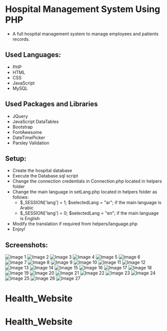 # Hospital Management System Using PHP
  - A full hospital management system to manage employees and patients records.
## Used Languages:
  - PHP
  - HTML
  - CSS
  - JavaScript
  - MySQL
## Used Packages and Libraries
  - JQuery
  - JavaScript DataTables
  - Bootstrap
  - FontAwesome
  - DateTimePicker
  - Parsley Validation
## Setup:
  - Create the hospital database
  - Execute the Database.sql script
  - Change the connection credentials in Connection.php located in helpers folder
  - Change the main language in setLang.php located in helpers folder as follows:
    - $_SESSION['lang'] = 1; $selectedLang = "ar"; if the main language is Arabic
    - $_SESSION['lang'] = 0; $selectedLang = "en"; if the main language is English
  - Modify the translation if required from helpers/language.php
  - Enjoy!
## Screenshots:
![Image 1](https://github.com/alansary/HospitalCMS/blob/master/images/1.png)
![Image 2](https://github.com/alansary/HospitalCMS/blob/master/images/2.png)
![Image 3](https://github.com/alansary/HospitalCMS/blob/master/images/3.png)
![Image 4](https://github.com/alansary/HospitalCMS/blob/master/images/4.png)
![Image 5](https://github.com/alansary/HospitalCMS/blob/master/images/5.png)
![Image 6](https://github.com/alansary/HospitalCMS/blob/master/images/6.png)
![Image 7](https://github.com/alansary/HospitalCMS/blob/master/images/7.png)
![Image 8](https://github.com/alansary/HospitalCMS/blob/master/images/8.png)
![Image 9](https://github.com/alansary/HospitalCMS/blob/master/images/9.png)
![Image 10](https://github.com/alansary/HospitalCMS/blob/master/images/10.png)
![Image 11](https://github.com/alansary/HospitalCMS/blob/master/images/11.png)
![Image 12](https://github.com/alansary/HospitalCMS/blob/master/images/12.png)
![Image 13](https://github.com/alansary/HospitalCMS/blob/master/images/13.png)
![Image 14](https://github.com/alansary/HospitalCMS/blob/master/images/14.png)
![Image 15](https://github.com/alansary/HospitalCMS/blob/master/images/15.png)
![Image 16](https://github.com/alansary/HospitalCMS/blob/master/images/16.png)
![Image 17](https://github.com/alansary/HospitalCMS/blob/master/images/17.png)
![Image 18](https://github.com/alansary/HospitalCMS/blob/master/images/18.png)
![Image 19](https://github.com/alansary/HospitalCMS/blob/master/images/19.png)
![Image 20](https://github.com/alansary/HospitalCMS/blob/master/images/20.png)
![Image 21](https://github.com/alansary/HospitalCMS/blob/master/images/21.png)
![Image 22](https://github.com/alansary/HospitalCMS/blob/master/images/22.png)
![Image 23](https://github.com/alansary/HospitalCMS/blob/master/images/23.png)
![Image 24](https://github.com/alansary/HospitalCMS/blob/master/images/24.png)
![Image 25](https://github.com/alansary/HospitalCMS/blob/master/images/25.png)
![Image 26](https://github.com/alansary/HospitalCMS/blob/master/images/26.png)
![Image 27](https://github.com/alansary/HospitalCMS/blob/master/images/27.png)
# Health_Website
# Health_Website
